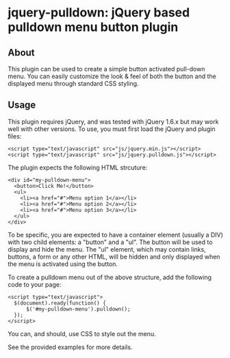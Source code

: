 jquery-pulldown: jQuery based pulldown menu button plugin
=========================================================

About
-----
This plugin can be used to create a simple button activated pull-down menu. You
can easily customize the look & feel of both the button and the displayed menu
through standard CSS styling. 

Usage
-----
This plugin requires jQuery, and was tested with jQuery 1.6.x but may work well
with other versions. To use, you must first load the jQuery and plugin files:

    <script type="text/javascript" src="js/jquery.min.js"></script>
    <script type="text/javascript" src="js/jquery.pulldown.js"></script>

The plugin expects the following HTML strcuture: 

    <div id="my-pulldown-menu">
      <button>Click Me!</button>
      <ul>
        <li><a href="#">Menu option 1</a></li>
        <li><a href="#">Menu option 2</a></li>
        <li><a href="#">Menu option 3</a></li>
      </ul>
    </div>

To be specific, you are expected to have a container element (usually a DIV) with two
child elements: a "button" and a "ul". The button will be used to display and hide the
menu. The "ul" element, which may contain links, buttons, a form or any other HTML, 
will be hidden and only displayed when the menu is activated using the button. 

To create a pulldown menu out of the above structure, add the following code to your
page:

    <script type="text/javascript">
      $(document).ready(function() { 
          $('#my-pulldown-menu').pulldown();
      });
    </script>

You can, and should, use CSS to style out the menu. 

See the provided examples for more details.


